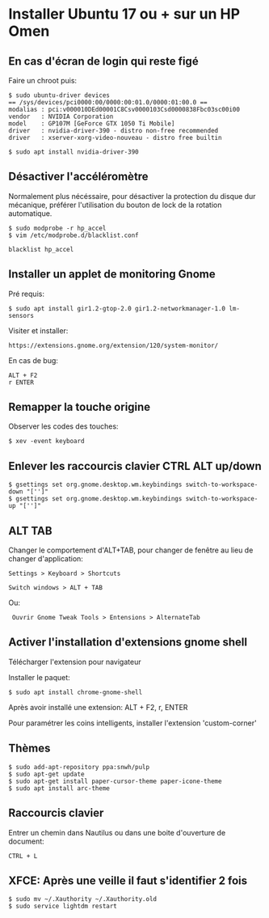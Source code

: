 # Installer Ubuntu 17 ou + sur un HP Omen

## En cas d'écran de login qui reste figé

Faire un chroot puis:

	$ sudo ubuntu-driver devices
	== /sys/devices/pci0000:00/0000:00:01.0/0000:01:00.0 ==
	modalias : pci:v000010DEd00001C8Csv0000103Csd0000838Fbc03sc00i00
	vendor   : NVIDIA Corporation
	model    : GP107M [GeForce GTX 1050 Ti Mobile]
	driver   : nvidia-driver-390 - distro non-free recommended
	driver   : xserver-xorg-video-nouveau - distro free builtin

	$ sudo apt install nvidia-driver-390

## Désactiver l'accéléromètre

Normalement plus nécéssaire, pour désactiver la protection du disque dur mécanique, préférer l'utilisation 
du bouton de lock de la rotation automatique.

	$ sudo modprobe -r hp_accel
	$ vim /etc/modprobe.d/blacklist.conf

	blacklist hp_accel

## Installer un applet de monitoring Gnome

Pré requis:

	$ sudo apt install gir1.2-gtop-2.0 gir1.2-networkmanager-1.0 lm-sensors

Visiter et installer:

	https://extensions.gnome.org/extension/120/system-monitor/

En cas de bug:

	ALT + F2 
	r ENTER

## Remapper la touche origine

Observer les codes des touches: 

	$ xev -event keyboard

## Enlever les raccourcis clavier CTRL ALT up/down

	$ gsettings set org.gnome.desktop.wm.keybindings switch-to-workspace-down "['']"
	$ gsettings set org.gnome.desktop.wm.keybindings switch-to-workspace-up "['']"

## ALT TAB

Changer le comportement d'ALT+TAB, pour changer de fenêtre au lieu de changer d'application:

	Settings > Keyboard > Shortcuts 

	Switch windows > ALT + TAB

Ou:

	 Ouvrir Gnome Tweak Tools > Entensions > AlternateTab

## Activer l'installation d'extensions gnome shell 

Télécharger l'extension pour navigateur

Installer le paquet:

	$ sudo apt install chrome-gnome-shell

Après avoir installé une extension: ALT + F2, r, ENTER

Pour paramétrer les coins intelligents, installer l'extension 'custom-corner' 

## Thèmes

	$ sudo add-apt-repository ppa:snwh/pulp
	$ sudo apt-get update
	$ sudo apt-get install paper-cursor-theme paper-icone-theme
	$ sudo apt install arc-theme
	
## Raccourcis clavier

Entrer un chemin dans Nautilus ou dans une boite d'ouverture de document:

	CTRL + L

## XFCE: Après une veille il faut s'identifier 2 fois

	$ sudo mv ~/.Xauthority ~/.Xauthority.old
	$ sudo service lightdm restart
